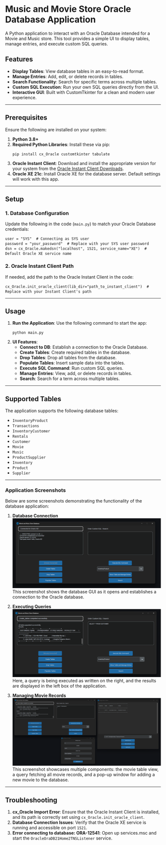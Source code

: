 # Music and Movie Store Oracle Database Application

A Python application to interact with an Oracle Database intended for a Movie and Music store. This tool provides a simple UI to display tables, manage entries, and execute custom SQL queries.

## Features

- **Display Tables**: View database tables in an easy-to-read format.
- **Manage Entries**: Add, edit, or delete records in tables.
- **Search Functionality**: Search for specific terms across multiple tables.
- **Custom SQL Execution**: Run your own SQL queries directly from the UI.
- **Interactive GUI**: Built with CustomTkinter for a clean and modern user experience.

---

## Prerequisites

Ensure the following are installed on your system:

1. **Python 3.8+**
2. **Required Python Libraries**: Install these via pip:
   ```
   pip install cx_Oracle customtkinter tabulate
   ```
3. **Oracle Instant Client**: Download and install the appropriate version for your system from the [Oracle Instant Client Downloads](https://www.oracle.com/database/technologies/instant-client.html).
4. **Oracle XE 21c**: Install Oracle XE for the database server. Default settings will work with this app.

---

## Setup

### 1. Database Configuration
Update the following in the code (`main.py`) to match your Oracle Database credentials:
```
user = "SYS"  # Connecting as SYS user
password = "your_password"  # Replace with your SYS user password
dsn = cx_Oracle.makedsn("localhost", 1521, service_name="XE")  # Default Oracle XE service name
```

### 2. Oracle Instant Client Path
If needed, add the path to the Oracle Instant Client in the code:
```
cx_Oracle.init_oracle_client(lib_dir="path_to_instant_client")  # Replace with your Instant Client's path
```

---

## Usage

1. **Run the Application**: Use the following command to start the app:
   ```
   python main.py
   ```
2. **UI Features**:
   - **Connect to DB**: Establish a connection to the Oracle Database.
   - **Create Tables**: Create required tables in the database.
   - **Drop Tables**: Drop all tables from the database.
   - **Populate Tables**: Insert sample data into the tables.
   - **Execute SQL Command**: Run custom SQL queries.
   - **Manage Entries**: View, add, or delete records in tables.
   - **Search**: Search for a term across multiple tables.

---

## Supported Tables

The application supports the following database tables:

- `InventoryProduct`
- `Transactions`
- `InventoryCustomer`
- `Rentals`
- `Customer`
- `Movie`
- `Music`
- `ProductSupplier`
- `Inventory`
- `Product`
- `Supplier`

---

### Application Screenshots

Below are some screenshots demonstrating the functionality of the database application:

1. **Database Connection**  
   ![Database GUI connection on startup](./images/connected.png)  
   This screenshot shows the database GUI as it opens and establishes a connection to the Oracle database.

2. **Executing Queries**  
   ![Running a query and displaying results](./images/query.png)  
   Here, a query is being executed as written on the right, and the results are displayed in the left box of the application.

3. **Managing Movie Records**  
   ![Adding a new movie and viewing movie table](./images/add_movie.png)  
   This screenshot showcases multiple components: the movie table view, a query fetching all movie records, and a pop-up window for adding a new movie to the database.


---

## Troubleshooting

1. **cx_Oracle Import Error**: Ensure that the Oracle Instant Client is installed, and its path is correctly set using `cx_Oracle.init_oracle_client`.
2. **Database Connection Issues**: Verify that the Oracle XE service is running and accessible on port `1521`.
3. **Error connecting to database: ORA-12541**: Open up services.msc and start the `OracleOraDB21Home2TNSListener` service.